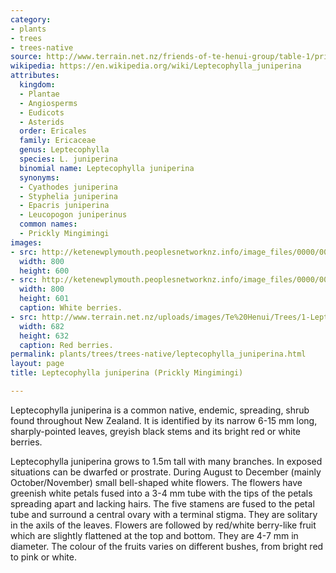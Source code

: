```yaml
---
category:
- plants
- trees
- trees-native
source: http://www.terrain.net.nz/friends-of-te-henui-group/table-1/prickly-mingimingi-leptecophylla-juniperina-2.html
wikipedia: https://en.wikipedia.org/wiki/Leptecophylla_juniperina
attributes:
  kingdom:
  - Plantae
  - Angiosperms
  - Eudicots
  - Asterids
  order: Ericales
  family: Ericaceae
  genus: Leptecophylla
  species: L. juniperina
  binomial name: Leptecophylla juniperina
  synonyms:
  - Cyathodes juniperina
  - Styphelia juniperina
  - Epacris juniperina
  - Leucopogon juniperinus
  common names:
  - Prickly Mingimingi
images:
- src: http://ketenewplymouth.peoplesnetworknz.info/image_files/0000/0002/0139/Prickly_Mingimingi__Leptecophylla_juniperina__white_form-1.JPG
  width: 800
  height: 600
- src: http://ketenewplymouth.peoplesnetworknz.info/image_files/0000/0002/0144/Prickly_Mingimingi__Leptecophylla_juniperina__white_form-2.JPG
  width: 800
  height: 601
  caption: White berries.
- src: http://www.terrain.net.nz/uploads/images/Te%20Henui/Trees/1-Leptecophylla_juniperina.jpg
  width: 682
  height: 632
  caption: Red berries.
permalink: plants/trees/trees-native/leptecophylla_juniperina.html
layout: page
title: Leptecophylla juniperina (Prickly Mingimingi)

---
```

Leptecophylla juniperina is a common native, endemic, spreading, shrub found throughout New Zealand. It is identified by its narrow 6-15 mm long, sharply-pointed leaves, greyish black stems and its bright red or white berries.

Leptecophylla juniperina grows to 1.5m tall with many branches. In exposed situations can be dwarfed or prostrate. During August to December (mainly October/November) small bell-shaped white flowers. The flowers have greenish white petals fused into a 3-4 mm tube with the tips of the petals spreading apart and lacking hairs. The five stamens are fused to the petal tube and surround a central ovary with a terminal stigma. They are solitary in the axils of the leaves. Flowers are followed by red/white berry-like fruit which are slightly flattened at the top and bottom. They are 4-7 mm in diameter. The colour of the fruits varies on different bushes, from bright red to pink or white.
